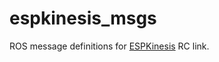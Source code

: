 # espkinesis_msgs

ROS message definitions for [ESPKinesis](https://github.com/tzshin/ESPKinesis) RC link.
